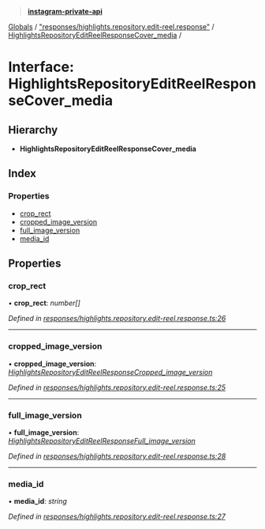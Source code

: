 > **[instagram-private-api](../README.md)**

[Globals](../README.md) / ["responses/highlights.repository.edit-reel.response"](../modules/_responses_highlights_repository_edit_reel_response_.md) / [HighlightsRepositoryEditReelResponseCover_media](_responses_highlights_repository_edit_reel_response_.highlightsrepositoryeditreelresponsecover_media.md) /

# Interface: HighlightsRepositoryEditReelResponseCover_media

## Hierarchy

* **HighlightsRepositoryEditReelResponseCover_media**

## Index

### Properties

* [crop_rect](_responses_highlights_repository_edit_reel_response_.highlightsrepositoryeditreelresponsecover_media.md#crop_rect)
* [cropped_image_version](_responses_highlights_repository_edit_reel_response_.highlightsrepositoryeditreelresponsecover_media.md#cropped_image_version)
* [full_image_version](_responses_highlights_repository_edit_reel_response_.highlightsrepositoryeditreelresponsecover_media.md#full_image_version)
* [media_id](_responses_highlights_repository_edit_reel_response_.highlightsrepositoryeditreelresponsecover_media.md#media_id)

## Properties

###  crop_rect

• **crop_rect**: *number[]*

*Defined in [responses/highlights.repository.edit-reel.response.ts:26](https://github.com/dilame/instagram-private-api/blob/e9c516c/src/responses/highlights.repository.edit-reel.response.ts#L26)*

___

###  cropped_image_version

• **cropped_image_version**: *[HighlightsRepositoryEditReelResponseCropped_image_version](_responses_highlights_repository_edit_reel_response_.highlightsrepositoryeditreelresponsecropped_image_version.md)*

*Defined in [responses/highlights.repository.edit-reel.response.ts:25](https://github.com/dilame/instagram-private-api/blob/e9c516c/src/responses/highlights.repository.edit-reel.response.ts#L25)*

___

###  full_image_version

• **full_image_version**: *[HighlightsRepositoryEditReelResponseFull_image_version](_responses_highlights_repository_edit_reel_response_.highlightsrepositoryeditreelresponsefull_image_version.md)*

*Defined in [responses/highlights.repository.edit-reel.response.ts:28](https://github.com/dilame/instagram-private-api/blob/e9c516c/src/responses/highlights.repository.edit-reel.response.ts#L28)*

___

###  media_id

• **media_id**: *string*

*Defined in [responses/highlights.repository.edit-reel.response.ts:27](https://github.com/dilame/instagram-private-api/blob/e9c516c/src/responses/highlights.repository.edit-reel.response.ts#L27)*